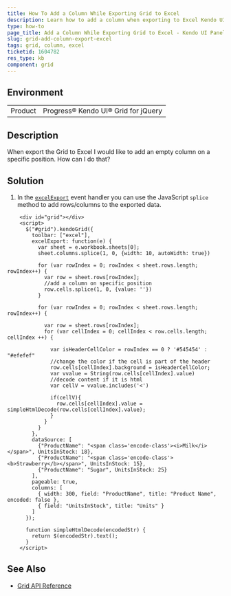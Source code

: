 ```yaml
---
title: How To Add а Column While Exporting Grid to Excel
description: Learn how to add а column when exporting to Excel Kendo UI Grid
type: how-to
page_title: Add а Column While Exporting Grid to Excel - Kendo UI PanelBar for jQuery
slug: grid-add-column-export-excel
tags: grid, column, excel
ticketid: 1604782 
res_type: kb
component: grid
---
```


## Environment

<table>
 <tr>
  <td>Product</td>
  <td>Progress® Kendo UI® Grid for jQuery</td>
 </tr>
</table>

## Description

When export the Grid to Excel I would like to add an empty column on a specific position. How can I do that?

## Solution

1. In the [`excelExport`](/api/javascript/ui/grid/events/excelexport) event handler you can use the JavaScript `splice` method to add rows/columns to the exported data.

```dojo
    <div id="grid"></div>
    <script>
      $("#grid").kendoGrid({
        toolbar: ["excel"],
        excelExport: function(e) {
          var sheet = e.workbook.sheets[0];
          sheet.columns.splice(1, 0, {width: 10, autoWidth: true})          

          for (var rowIndex = 0; rowIndex < sheet.rows.length; rowIndex++) {          		
            var row = sheet.rows[rowIndex]; 
            //add a column on specific position
            row.cells.splice(1, 0, {value: ''})
          }

          for (var rowIndex = 0; rowIndex < sheet.rows.length; rowIndex++) {

            var row = sheet.rows[rowIndex];             
            for (var cellIndex = 0; cellIndex < row.cells.length; cellIndex ++) {

              var isHeaderCellColor = rowIndex == 0 ? '#545454' : "#efefef"
              //change the color if the cell is part of the header
              row.cells[cellIndex].background = isHeaderCellColor;  
              var vvalue = String(row.cells[cellIndex].value)
              //decode content if it is html
              var cellV = vvalue.includes('<')               

              if(cellV){
                row.cells[cellIndex].value = simpleHtmlDecode(row.cells[cellIndex].value);
              }  
            }
          }
        },
        dataSource: [
          {"ProductName": "<span class='encode-class'><i>Milk</i></span>", UnitsInStock: 18},
          {"ProductName": "<span class='encode-class'><b>Strawberry</b></span>", UnitsInStock: 15},
          {"ProductName": "Sugar", UnitsInStock: 25}
        ],
        pageable: true,
        columns: [
          { width: 300, field: "ProductName", title: "Product Name", encoded: false },
          { field: "UnitsInStock", title: "Units" }
        ]
      });

      function simpleHtmlDecode(encodedStr) {        
        return $(encodedStr).text();
      }
    </script>
```

## See Also

* [Grid API Reference](/api/javascript/ui/grid)
